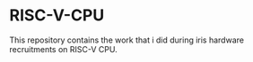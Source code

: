 # RISC-V-CPU
This repository contains the work that i did during iris hardware recruitments on RISC-V CPU.
